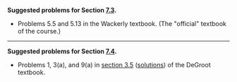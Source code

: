**Suggested problems for Section [7.3](https://mml.johnmyersmath.com/stats-book/chapters/random-vectors.html#bivariate-distribution-functions).**

* Problems 5.5 and 5.13 in the Wackerly textbook. (The "official" textbook of the course.)

---

**Suggested problems for Section [7.4](https://mml.johnmyersmath.com/stats-book/chapters/random-vectors.html#marginal-distributions).**

* Problems 1, 3(a), and 9(a) in [section 3.5](https://drive.google.com/file/d/1OZMzHdUgmbxcqtZD01ZTti5CHb6MLq1x/view?usp=drive_link) ([solutions](https://drive.google.com/file/d/1OFoRNtcITva4AgmX1Ctnjdh9iRei6Gbl/view?usp=drive_link)) of the DeGroot textbook.